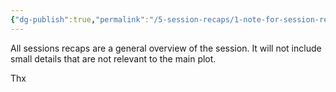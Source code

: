 ```yaml
---
{"dg-publish":true,"permalink":"/5-session-recaps/1-note-for-session-recaps/","created":"2025-01-22T16:04:56.906-06:00","updated":"2025-01-22T16:26:33.842-06:00"}
---
```



All sessions recaps are a general overview of the session. It will not include small details that are not relevant to the main plot. 

Thx